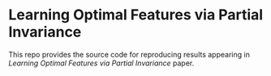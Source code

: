 # Learning Optimal Features via Partial Invariance
This repo provides the source code for reproducing results appearing in <em>Learning Optimal Features via Partial Invariance</em> paper. 
